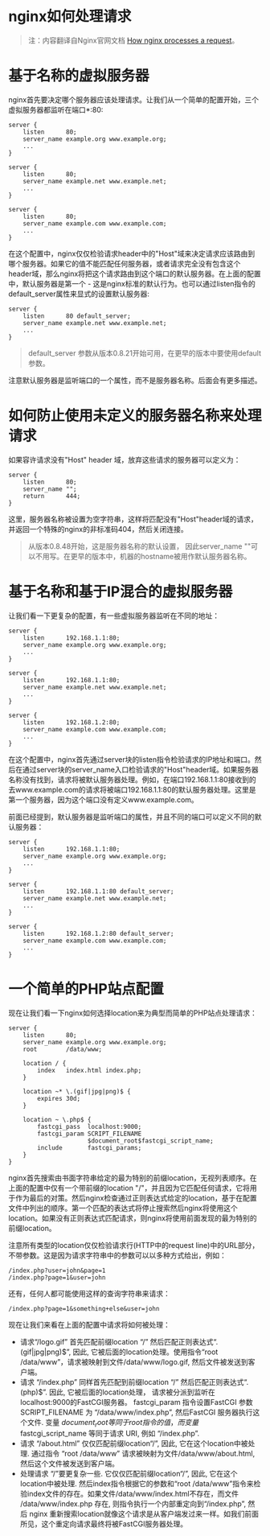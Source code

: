 nginx如何处理请求
==============

> 注：内容翻译自Nginx官网文档 [How nginx processes a request](http://nginx.org/en/docs/http/request_processing.html)。

# 基于名称的虚拟服务器

nginx首先要决定哪个服务器应该处理请求。让我们从一个简单的配置开始，三个虚拟服务器都监听在端口*:80:

    server {
        listen      80;
        server_name example.org www.example.org;
        ...
    }

    server {
        listen      80;
        server_name example.net www.example.net;
        ...
    }

    server {
        listen      80;
        server_name example.com www.example.com;
        ...
    }

在这个配置中，nginx仅仅检验请求header中的"Host"域来决定请求应该路由到哪个服务器。如果它的值不能匹配任何服务器，或者请求完全没有包含这个header域，那么nginx将把这个请求路由到这个端口的默认服务器。在上面的配置中，默认服务器是第一个 - 这是nginx标准的默认行为。也可以通过listen指令的default_server属性来显式的设置默认服务器:

	server {
        listen      80 default_server;
        server_name example.net www.example.net;
        ...
    }

> default_server 参数从版本0.8.21开始可用，在更早的版本中要使用default参数。

注意默认服务器是监听端口的一个属性，而不是服务器名称。后面会有更多描述。

# 如何防止使用未定义的服务器名称来处理请求

如果容许请求没有"Host" header 域，放弃这些请求的服务器可以定义为：

    server {
        listen      80;
        server_name "";
        return      444;
    }

这里，服务器名称被设置为空字符串，这样将匹配没有"Host"header域的请求， 并返回一个特殊的nginx的非标准码404，然后关闭连接。

> 从版本0.8.48开始，这是服务器名称的默认设置， 因此server_name ""可以不用写。在更早的版本中，机器的hostname被用作默认服务器名称。

# 基于名称和基于IP混合的虚拟服务器

让我们看一下更复杂的配置，有一些虚拟服务器监听在不同的地址：

    server {
        listen      192.168.1.1:80;
        server_name example.org www.example.org;
        ...
    }

    server {
        listen      192.168.1.1:80;
        server_name example.net www.example.net;
        ...
    }

    server {
        listen      192.168.1.2:80;
        server_name example.com www.example.com;
        ...
    }

在这个配置中，nginx首先通过server块的listen指令检验请求的IP地址和端口。然后在通过server块的server_name入口检验请求的"Host"header域。如果服务器名称没有找到，请求将被默认服务器处理。例如，在端口192.168.1.1:80接收到的去www.example.com的请求将被端口192.168.1.1:80的默认服务器处理。这里是第一个服务器，因为这个端口没有定义www.example.com。

前面已经提到，默认服务器是监听端口的属性，并且不同的端口可以定义不同的默认服务器：

    server {
        listen      192.168.1.1:80;
        server_name example.org www.example.org;
        ...
    }

    server {
        listen      192.168.1.1:80 default_server;
        server_name example.net www.example.net;
        ...
    }

    server {
        listen      192.168.1.2:80 default_server;
        server_name example.com www.example.com;
        ...
    }

# 一个简单的PHP站点配置

现在让我们看一下nginx如何选择location来为典型而简单的PHP站点处理请求：

    server {
        listen      80;
        server_name example.org www.example.org;
        root        /data/www;

        location / {
            index   index.html index.php;
        }

        location ~* \.(gif|jpg|png)$ {
            expires 30d;
        }

        location ~ \.php$ {
            fastcgi_pass  localhost:9000;
            fastcgi_param SCRIPT_FILENAME
                          $document_root$fastcgi_script_name;
            include       fastcgi_params;
        }
    }

nginx首先搜索由书面字符串给定的最为特别的前缀location，无视列表顺序。在上面的配置中仅有一个带前缀的location "/"，并且因为它匹配任何请求，它将用于作为最后的对策。然后nginx检查通过正则表达式给定的location，基于在配置文件中列出的顺序。第一个匹配的表达式将停止搜索然后nginx将使用这个location。如果没有正则表达式匹配请求，则nginx将使用前面发现的最为特别的前缀location。

注意所有类型的location仅仅检验请求行(HTTP中的request line)中的URL部分，不带参数。这是因为请求字符串中的参数可以以多种方式给出，例如：

    /index.php?user=john&page=1
    /index.php?page=1&user=john

还有，任何人都可能使用这样的查询字符串来请求：

	/index.php?page=1&something+else&user=john

现在让我们来看在上面的配置中请求将如何被处理：

- 请求“/logo.gif” 首先匹配前缀location “/” 然后匹配正则表达式“\.(gif|jpg|png)$”, 因此, 它被后面的location处理。使用指令“root /data/www”，请求被映射到文件/data/www/logo.gif, 然后文件被发送到客户端。
- 请求 “/index.php” 同样首先匹配到前缀location “/” 然后匹配正则表达式“\.(php)$”. 因此, 它被后面的location处理， 请求被分派到监听在localhost:9000的FastCGI服务器。 fastcgi_param 指令设置FastCGI 参数 SCRIPT_FILENAME 为 “/data/www/index.php”, 然后FastCGI 服务器执行这个文件. 变量 $document_root 等同于root指令的值，而变量$fastcgi_script_name 等同于请求 URI, 例如 “/index.php”.
- 请求 “/about.html” 仅仅匹配前缀location“/”, 因此, 它在这个location中被处理. 通过指令 “root /data/www” 请求被映射为文件/data/www/about.html, 然后这个文件被发送到客户端。
- 处理请求 “/”要更复杂一些. 它仅仅匹配前缀location“/”, 因此, 它在这个location中被处理. 然后index指令根据它的参数和“root /data/www”指令来检验index文件的存在。如果文件/data/www/index.html不存在，而文件 /data/www/index.php 存在, 则指令执行一个内部重定向到“/index.php”, 然后 nginx 重新搜索location就像这个请求是从客户端发过来一样。如我们前面所见，这个重定向请求最终将被FastCGI服务器处理。
